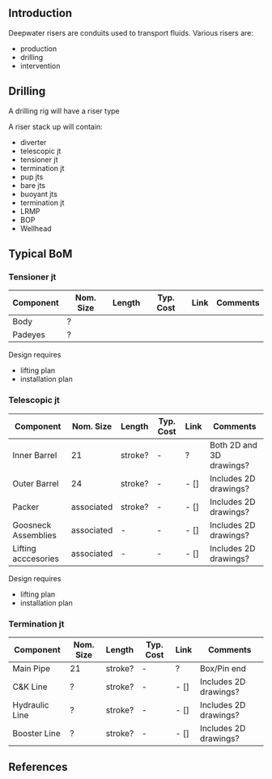 ## Introduction

Deepwater risers are conduits used to transport fluids. Various risers are:
- production
- drilling
- intervention

## Drilling

A drilling rig will have a riser type

A riser stack up will contain:
- diverter
- telescopic jt
- tensioner jt
- termination jt
- pup jts
- bare jts
- buoyant jts
- termination jt
- LRMP
- BOP
- Wellhead

## Typical BoM


### Tensioner jt

| Component  | Nom. Size | Length | Typ. Cost   | Link | Comments |
|--------|---------|---------|----------|---------|---------|
| Body |  ? | 
| Padeyes |  ? | 

Design requires
- lifting plan
- installation plan

### Telescopic jt

| Component  | Nom. Size | Length | Typ. Cost   | Link | Comments |
|--------|---------|---------|----------|---------|---------|
| Inner Barrel |  21 | stroke? | - | ? | Both 2D and 3D drawings? | 
| Outer Barrel |  24 | stroke? | - | - [] | Includes 2D drawings? | 
| Packer |  associated | stroke? | - | - [] | Includes 2D drawings? | 
| Goosneck Assemblies |  associated | - | - | - [] | Includes 2D drawings? | 
| Lifting acccesories |  associated | - | - | - [] | Includes 2D drawings? | 

Design requires
- lifting plan
- installation plan

### Termination jt

| Component  | Nom. Size | Length | Typ. Cost   | Link | Comments |
|--------|---------|---------|----------|---------|---------|
| Main Pipe |  21 | stroke? | - | ? | Box/Pin end | 
| C&K Line |  ? | stroke? | - | - [] | Includes 2D drawings? | 
| Hydraulic Line |  ? | stroke? | - | - [] | Includes 2D drawings? | 
| Booster Line |  ? | stroke? | - | - [] | Includes 2D drawings? | 


## References

